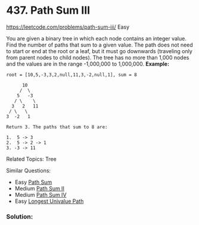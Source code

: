 # 437. Path Sum III
<https://leetcode.com/problems/path-sum-iii/>
Easy

You are given a binary tree in which each node contains an integer value.
Find the number of paths that sum to a given value.
The path does not need to start or end at the root or a leaf, but it must go downwards (traveling only from parent nodes to child nodes).
The tree has no more than 1,000 nodes and the values are in the range -1,000,000 to 1,000,000.
**Example:**
```
root = [10,5,-3,3,2,null,11,3,-2,null,1], sum = 8

      10
     /  \
    5   -3
   / \    \
  3   2   11
 / \   \
3  -2   1

Return 3. The paths that sum to 8 are:

1.  5 -> 3
2.  5 -> 2 -> 1
3. -3 -> 11
```
Related Topics: Tree

Similar Questions: 
* Easy [Path Sum](https://leetcode.com/problems/path-sum/)
* Medium [Path Sum II](https://leetcode.com/problems/path-sum-ii/)
* Medium [Path Sum IV](https://leetcode.com/problems/path-sum-iv/)
* Easy [Longest Univalue Path](https://leetcode.com/problems/longest-univalue-path/)

### Solution: 
